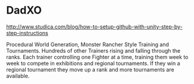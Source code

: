 # DadXO

http://www.studica.com/blog/how-to-setup-github-with-unity-step-by-step-instructions

Procedural World Generation, Monster Rancher Style Training and Tournaments. Hundreds of other Trainers rising
and falling through the ranks. Each trainer controlling one Fighter at a time, training them week to week to compete in exhibitions and regional tournaments. If they win a regional tournament they move up a rank and more tournaments are available. 
